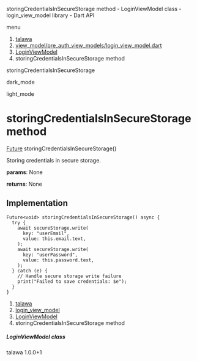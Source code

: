 




storingCredentialsInSecureStorage method - LoginViewModel class - login\_view\_model library - Dart API







menu

1. [talawa](../../index.html)
2. [view\_model/pre\_auth\_view\_models/login\_view\_model.dart](../../file-___home_harshil_Desktop_open-source_palisadoes_talawa_lib_view_model_pre_auth_view_models_login_view_model/)
3. [LoginViewModel](../../file-___home_harshil_Desktop_open-source_palisadoes_talawa_lib_view_model_pre_auth_view_models_login_view_model/LoginViewModel-class.html)
4. storingCredentialsInSecureStorage method

storingCredentialsInSecureStorage


dark\_mode

light\_mode




# storingCredentialsInSecureStorage method


[Future](https://api.flutter.dev/flutter/dart-core/Future-class.html)<void>
storingCredentialsInSecureStorage()

Storing credentials in secure storage.

**params**:
None

**returns**:
None


## Implementation

```
Future<void> storingCredentialsInSecureStorage() async {
  try {
    await secureStorage.write(
      key: "userEmail",
      value: this.email.text,
    );
    await secureStorage.write(
      key: "userPassword",
      value: this.password.text,
    );
  } catch (e) {
    // Handle secure storage write failure
    print("Failed to save credentials: $e");
  }
}
```

 


1. [talawa](../../index.html)
2. [login\_view\_model](../../file-___home_harshil_Desktop_open-source_palisadoes_talawa_lib_view_model_pre_auth_view_models_login_view_model/)
3. [LoginViewModel](../../file-___home_harshil_Desktop_open-source_palisadoes_talawa_lib_view_model_pre_auth_view_models_login_view_model/LoginViewModel-class.html)
4. storingCredentialsInSecureStorage method

##### LoginViewModel class





talawa
1.0.0+1






